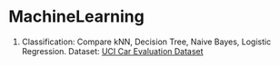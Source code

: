 MachineLearning
===============

1. Classification:
  Compare kNN, Decision Tree, Naive Bayes, Logistic Regression.
  Dataset: <a href="http://archive.ics.uci.edu/ml/datasets/Car+Evaluation">UCI Car Evaluation Dataset</a>
